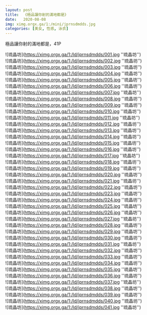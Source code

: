 ```yaml
---
layout: post
title:  《極品讓你射的滿地都是》
date:   2020-08-08
img: ximg.orgx.ga/1:/mini/jprnsdmdds.jpg
categories: [美女, 性感, 泳衣]
---
```


極品讓你射的滿地都是，41P

![琉晶坊](https://ximg.orgx.ga/1:/ld/jprnsdmdds/001.jpg ''琉晶坊'') <br>
![琉晶坊](https://ximg.orgx.ga/1:/ld/jprnsdmdds/002.jpg ''琉晶坊'') <br>
![琉晶坊](https://ximg.orgx.ga/1:/ld/jprnsdmdds/003.jpg ''琉晶坊'') <br>
![琉晶坊](https://ximg.orgx.ga/1:/ld/jprnsdmdds/004.jpg ''琉晶坊'') <br>
![琉晶坊](https://ximg.orgx.ga/1:/ld/jprnsdmdds/005.jpg ''琉晶坊'') <br>
![琉晶坊](https://ximg.orgx.ga/1:/ld/jprnsdmdds/006.jpg ''琉晶坊'') <br>
![琉晶坊](https://ximg.orgx.ga/1:/ld/jprnsdmdds/007.jpg ''琉晶坊'') <br>
![琉晶坊](https://ximg.orgx.ga/1:/ld/jprnsdmdds/008.jpg ''琉晶坊'') <br>
![琉晶坊](https://ximg.orgx.ga/1:/ld/jprnsdmdds/009.jpg ''琉晶坊'') <br>
![琉晶坊](https://ximg.orgx.ga/1:/ld/jprnsdmdds/010.jpg ''琉晶坊'') <br>
![琉晶坊](https://ximg.orgx.ga/1:/ld/jprnsdmdds/011.jpg ''琉晶坊'') <br>
![琉晶坊](https://ximg.orgx.ga/1:/ld/jprnsdmdds/012.jpg ''琉晶坊'') <br>
![琉晶坊](https://ximg.orgx.ga/1:/ld/jprnsdmdds/013.jpg ''琉晶坊'') <br>
![琉晶坊](https://ximg.orgx.ga/1:/ld/jprnsdmdds/014.jpg ''琉晶坊'') <br>
![琉晶坊](https://ximg.orgx.ga/1:/ld/jprnsdmdds/015.jpg ''琉晶坊'') <br>
![琉晶坊](https://ximg.orgx.ga/1:/ld/jprnsdmdds/016.jpg ''琉晶坊'') <br>
![琉晶坊](https://ximg.orgx.ga/1:/ld/jprnsdmdds/017.jpg ''琉晶坊'') <br>
![琉晶坊](https://ximg.orgx.ga/1:/ld/jprnsdmdds/018.jpg ''琉晶坊'') <br>
![琉晶坊](https://ximg.orgx.ga/1:/ld/jprnsdmdds/019.jpg ''琉晶坊'') <br>
![琉晶坊](https://ximg.orgx.ga/1:/ld/jprnsdmdds/020.jpg ''琉晶坊'') <br>
![琉晶坊](https://ximg.orgx.ga/1:/ld/jprnsdmdds/021.jpg ''琉晶坊'') <br>
![琉晶坊](https://ximg.orgx.ga/1:/ld/jprnsdmdds/022.jpg ''琉晶坊'') <br>
![琉晶坊](https://ximg.orgx.ga/1:/ld/jprnsdmdds/023.jpg ''琉晶坊'') <br>
![琉晶坊](https://ximg.orgx.ga/1:/ld/jprnsdmdds/024.jpg ''琉晶坊'') <br>
![琉晶坊](https://ximg.orgx.ga/1:/ld/jprnsdmdds/025.jpg ''琉晶坊'') <br>
![琉晶坊](https://ximg.orgx.ga/1:/ld/jprnsdmdds/026.jpg ''琉晶坊'') <br>
![琉晶坊](https://ximg.orgx.ga/1:/ld/jprnsdmdds/027.jpg ''琉晶坊'') <br>
![琉晶坊](https://ximg.orgx.ga/1:/ld/jprnsdmdds/028.jpg ''琉晶坊'') <br>
![琉晶坊](https://ximg.orgx.ga/1:/ld/jprnsdmdds/029.jpg ''琉晶坊'') <br>
![琉晶坊](https://ximg.orgx.ga/1:/ld/jprnsdmdds/030.jpg ''琉晶坊'') <br>
![琉晶坊](https://ximg.orgx.ga/1:/ld/jprnsdmdds/031.jpg ''琉晶坊'') <br>
![琉晶坊](https://ximg.orgx.ga/1:/ld/jprnsdmdds/032.jpg ''琉晶坊'') <br>
![琉晶坊](https://ximg.orgx.ga/1:/ld/jprnsdmdds/033.jpg ''琉晶坊'') <br>
![琉晶坊](https://ximg.orgx.ga/1:/ld/jprnsdmdds/034.jpg ''琉晶坊'') <br>
![琉晶坊](https://ximg.orgx.ga/1:/ld/jprnsdmdds/035.jpg ''琉晶坊'') <br>
![琉晶坊](https://ximg.orgx.ga/1:/ld/jprnsdmdds/036.jpg ''琉晶坊'') <br>
![琉晶坊](https://ximg.orgx.ga/1:/ld/jprnsdmdds/037.jpg ''琉晶坊'') <br>
![琉晶坊](https://ximg.orgx.ga/1:/ld/jprnsdmdds/038.jpg ''琉晶坊'') <br>
![琉晶坊](https://ximg.orgx.ga/1:/ld/jprnsdmdds/039.jpg ''琉晶坊'') <br>
![琉晶坊](https://ximg.orgx.ga/1:/ld/jprnsdmdds/040.jpg ''琉晶坊'') <br>
![琉晶坊](https://ximg.orgx.ga/1:/ld/jprnsdmdds/041.jpg ''琉晶坊'') <br>
